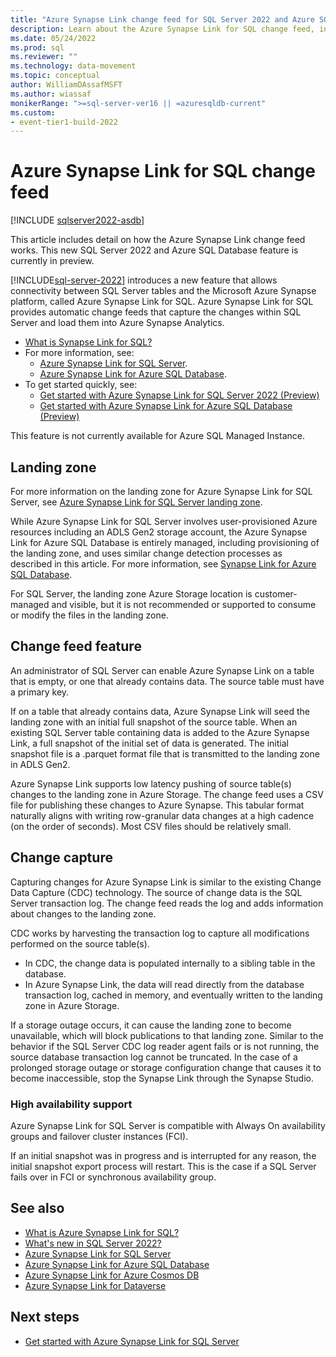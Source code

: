 ```yaml
---
title: "Azure Synapse Link change feed for SQL Server 2022 and Azure SQL Database"
description: Learn about the Azure Synapse Link for SQL change feed, introduced for SQL Server 2022 and Azure SQL Database, to allow for real-time analytics of data from SQL Server or Azure SQL Database to Azure Synapse.
ms.date: 05/24/2022
ms.prod: sql
ms.reviewer: ""
ms.technology: data-movement
ms.topic: conceptual
author: WilliamDAssafMSFT
ms.author: wiassaf
monikerRange: ">=sql-server-ver16 || =azuresqldb-current"
ms.custom:
- event-tier1-build-2022
---
```


# Azure Synapse Link for SQL change feed

[!INCLUDE [sqlserver2022-asdb](../../includes/applies-to-version/sqlserver2022-asdb.md)]

This article includes detail on how the Azure Synapse Link change feed works. This new SQL Server 2022 and Azure SQL Database feature is currently in preview. 

[!INCLUDE[sql-server-2022](../../includes/sssql22-md.md)] introduces a new feature that allows connectivity between SQL Server tables and the Microsoft Azure Synapse platform, called Azure Synapse Link for SQL. Azure Synapse Link for SQL provides automatic change feeds that capture the changes within SQL Server and load them into Azure Synapse Analytics. 

- [What is Synapse Link for SQL?](/azure/synapse-analytics/synapse-link/sql-synapse-link-overview)
- For more information, see:
    - [Azure Synapse Link for SQL Server](/azure/synapse-analytics/synapse-link/sql-server-2022-synapse-link).
    - [Azure Synapse Link for Azure SQL Database](/azure/synapse-analytics/synapse-link/sql-database-synapse-link).
- To get started quickly, see: 
    - [Get started with Azure Synapse Link for SQL Server 2022 (Preview)](/azure/synapse-analytics/synapse-link/connect-synapse-link-sql-server-2022) 
    - [Get started with Azure Synapse Link for Azure SQL Database (Preview)](/azure/synapse-analytics/synapse-link/connect-synapse-link-sql-database)

This feature is not currently available for Azure SQL Managed Instance.

## Landing zone

For more information on the landing zone for Azure Synapse Link for SQL Server, see [Azure Synapse Link for SQL Server landing zone](/azure/synapse-analytics/synapse-link/sql-server-2022-synapse-link#landing-zone).

While Azure Synapse Link for SQL Server involves user-provisioned Azure resources including an ADLS Gen2 storage account, the Azure Synapse Link for Azure SQL Database is entirely managed, including provisioning of the landing zone, and uses similar change detection processes as described in this article. For more information, see [Synapse Link for Azure SQL Database](/azure/synapse-analytics/synapse-link/sql-database-synapse-link). 

For SQL Server, the landing zone Azure Storage location is customer-managed and visible, but it is not recommended or supported to consume or modify the files in the landing zone. 

## Change feed feature

An administrator of SQL Server can enable Azure Synapse Link on a table that is empty, or one that already contains data. The source table must have a primary key.

If on a table that already contains data, Azure Synapse Link will seed the landing zone with an initial full snapshot of the source table. When an existing SQL Server table containing data is added to the Azure Synapse Link, a full snapshot of the initial set of data is generated. The initial snapshot file is a .parquet format file that is transmitted to the landing zone in ADLS Gen2. 

Azure Synapse Link supports low latency pushing of source table(s) changes to the landing zone in Azure Storage. The change feed uses a CSV file for publishing these changes to Azure Synapse. This tabular format naturally aligns with writing row-granular data changes at a high cadence (on the order of seconds). Most CSV files should be relatively small.

## Change capture

Capturing changes for Azure Synapse Link is similar to the existing Change Data Capture (CDC) technology. The source of change data is the SQL Server transaction log. The change feed reads the log and adds information about changes to the landing zone.

CDC works by harvesting the transaction log to capture all modifications performed on the source table(s). 

- In CDC, the change data is populated internally to a sibling table in the database.
- In Azure Synapse Link, the data will read directly from the database transaction log, cached in memory, and eventually written to the landing zone in Azure Storage. 

If a storage outage occurs, it can cause the landing zone to become unavailable, which will block publications to that landing zone. Similar to the behavior if the SQL Server CDC log reader agent fails or is not running, the source database transaction log cannot be truncated. In the case of a prolonged storage outage or storage configuration change that causes it to become inaccessible, stop the Synapse Link through the Synapse Studio.

### High availability support

Azure Synapse Link for SQL Server is compatible with Always On availability groups and failover cluster instances (FCI).

If an initial snapshot was in progress and is interrupted for any reason, the initial snapshot export process will restart. This is the case if a SQL Server fails over in FCI or synchronous availability group.

## See also

- [What is Azure Synapse Link for SQL?](/azure/synapse-analytics/synapse-link/sql-synapse-link-overview)
- [What's new in SQL Server 2022?](../what-s-new-in-sql-server-2022.md)
- [Azure Synapse Link for SQL Server](/azure/synapse-analytics/synapse-link/sql-server-2022-synapse-link)
- [Azure Synapse Link for Azure SQL Database](/azure/synapse-analytics/synapse-link/sql-database-synapse-link)
- [Azure Synapse Link for Azure Cosmos DB](/azure/cosmos-db/synapse-link)
- [Azure Synapse Link for Dataverse](/powerapps/maker/data-platform/export-to-data-lake)

## Next steps

- [Get started with Azure Synapse Link for SQL Server](/azure/synapse-analytics/synapse-link/connect-synapse-link-sql-server-2022)
